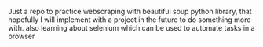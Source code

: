 Just a repo to practice webscraping with beautiful soup python library, that hopefully I will implement with a project in the future to do something more with.
also learning about selenium which can be used to automate tasks in a browser
<!-- # Python Template
## Extra Django Setup
After creating your project, some additional configuration is required to allow the project to run in Gitpod and make 


### Enabling CORS in Django
Since Django is a web framework, it’s very simple to enable CORS. So, here are the steps you must take to do so.

Install the CORS module:
`pip install django-cors-headers`

Once that’s done, enable the module in Django. This is done in the installed apps section. Oh, and don’t forget the trailing comma; otherwise, you’ll get an error.

```python
INSTALLED_APPS = [
  ...
  'corsheaders',
  ...
]
```

Next, add the middleware classes to listen in on server responses. Middleware classes hook on Django’s request/response processing. You can think of it as a plugin system to modify Django’s input or output. Make sure to put the corsheaders middleware BEFORE the already present django.CommonMiddleware.

```python
MIDDLEWARE = [
  ...,
  'corsheaders.middleware.CorsMiddleware',
  'django.middleware.common.CommonMiddleware',
  ...,
]
```

Finally, set up the allowed origins.
```python
CSRF_TRUSTED_ORIGINS = ['https://*.gitpod.io']
CORS_ALLOWED_ORIGIN_REGEXES = [
    r"^https://.*\.gitpod\.io$",
]
```
 -->
